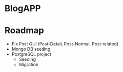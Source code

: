 # BlogAPP
# Roadmap
- Fix Post GUI (Post-Detail, Post-Normal, Post-related)
- Mongo DB seeding
- PostgreSQL project
    - Seeding
    - Migration